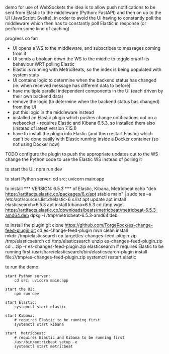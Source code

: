 demo for use of WebSockets 
the idea is to allow push notifications to be sent from Elastic to the middleware (Python: FastAPI) and then on up to the UI (JavaScript: Svelte), in order to avoid the UI having to constantly poll the middleware which then has to constantly poll Elastic in response (or perform some kind of caching)

progress so far:
* UI opens a WS to the middleware, and subscribes to messages coming from it
* UI sends a boolean down the WS to the middle to toggle on/off its behaviour WRT polling Elastic
* Elastic is running with MetricBeats, so the index is being populated with system stats
* UI contains logic to determine when the backend status has changed (ie. when received message has different data to before)
* have multiple parallel independent components in the UI (each driven by their own backend data)
* remove the logic (to determine when the backend status has changed) from the UI
* put this logic in the middleware instead
* installed an Elastic plugin which pushes change notifications out on a websocket - requires Elastic and Kibana 6.5.3, so installed them also (instead of latest version 7.15.1) 
* have to install the plugin into Elastic (and then restart Elastic) which can't be done easily with Elastic running inside a Docker container (so not using Docker now)

TODO
    configure the plugin to push the appropriate updates out to the WS
    change the Python code to use the Elastic WS instead of polling it



to start the UI:
    npm run dev

to start Python server:
    cd src; uvicorn main:app


to install *** VERSION: 6.5.3 *** of Elastic, Kibana, Metricbeat
    echo "deb https://artifacts.elastic.co/packages/6.x/apt stable main" | sudo tee –a /etc/apt/sources.list.d/elastic-6.x.list
    apt update
    apt install elasticsearch=6.5.3
    apt install kibana=6.5.3
    cd /tmp
    wget https://artifacts.elastic.co/downloads/beats/metricbeat/metricbeat-6.5.3-amd64.deb
    dpkg -i /tmp/metricbeat-6.5.3-amd64.deb


to install the plugin
    git clone https://github.com/ForgeRock/es-change-feed-plugin.git
    cd es-change-feed-plugin
    mvn clean install  
    mkdir /tmp/elasticsearch
    cp target/es-changes-feed-plugin.zip /tmp/elasticsearch
    cd /tmp/elasticsearch
    unzip es-changes-feed-plugin.zip 
    cd ..
    zip -r es-changes-feed-plugin.zip elasticsearch
    # requires Elastic to be running first
    /usr/share/elasticsearch/bin/elasticsearch-plugin install file:///tmp/es-changes-feed-plugin.zip
    systemctl restart elastic 


to run the demo:
    
    start Python server:
        cd src; uvicorn main:app

    start the UI:
        npm run dev

    start Elastic:
        systemctl start elastic

    start Kibana:
        # requires Elastic to be running first
        systemctl start kibana

    start  Metricbeat:
        # requires Elastic and Kibana to be running first
        /usr/bin/metricbeat setup -e
        systemctl start metricbeat




